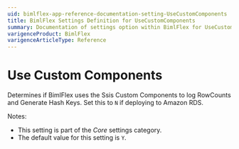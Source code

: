 ```yaml
---
uid: bimlflex-app-reference-documentation-setting-UseCustomComponents
title: BimlFlex Settings Definition for UseCustomComponents
summary: Documentation of settings option within BimlFlex for UseCustomComponents
varigenceProduct: BimlFlex
varigenceArticleType: Reference
---
```


# Use Custom Components

Determines if BimlFlex uses the Ssis Custom Components to log RowCounts and Generate Hash Keys. Set this to `N` if deploying to Amazon RDS.

Notes:

* This setting is part of the *Core* settings category.
* The default value for this setting is `Y`.
